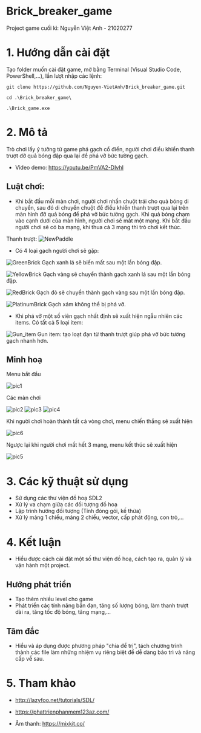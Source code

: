 # Brick_breaker_game
Project game cuối kì: Nguyễn Việt Anh - 21020277
# 1. Hướng dẫn cài đặt
Tạo folder muốn cài đặt game, mở bằng Terminal (Visual Studio Code, PowerShell,...), lần lượt nhập các lệnh:

`git clone https://github.com/Nguyen-VietAnh/Brick_breaker_game.git`

`cd .\Brick_breaker_game\`

`.\Brick_game.exe`


# 2. Mô tả
Trò chơi lấy ý tưởng từ game phá gạch cổ điển, người chơi điều khiển thanh trượt đỡ quả bóng đập qua lại để phá vỡ bức tường gạch.

- Video demo: https://youtu.be/PmVA2-DIvhI

## Luật chơi:
- Khi bắt đầu mỗi màn chơi, người chơi nhấn chuột trái cho quả bóng di chuyển, sau đó di chuyển chuột để điều khiển thanh trượt qua lại trên màn hình đỡ quả bóng để phá vỡ bức tường gạch. Khi quả bóng chạm vào cạnh dưới của màn hình, người chơi sẽ mất một mạng. Khi bắt đầu người chơi sẽ có ba mạng, khi thua cả 3 mạng thì trò chơi kết thúc.

Thanh trượt: ![NewPaddle](https://user-images.githubusercontent.com/100273875/169706560-d7652358-7160-48d3-af20-2f0379f450e5.png)

- Có 4 loại gạch người chơi sẽ gặp:

![GreenBrick](https://user-images.githubusercontent.com/100273875/169706667-e1d33d24-b667-4a98-a1dd-e25ee2c5c48d.png) Gạch xanh lá sẽ biến mất sau một lần bóng đập.


![YellowBrick](https://user-images.githubusercontent.com/100273875/169706689-eb1a81dc-c18b-4a60-ad23-39f7fac3cd6f.png) Gạch vàng sẽ chuyển thành gạch xanh lá sau một lần bóng đập.


![RedBrick](https://user-images.githubusercontent.com/100273875/169706714-e1a8c249-bfe1-4d48-9148-552cf5ccbe34.png) Gạch đỏ sẽ chuyển thành gạch vàng sau một lần bóng đập.


![PlatinumBrick](https://user-images.githubusercontent.com/100273875/171680180-bf2dd5c2-882e-45d2-bff3-6d7f91302a70.png) Gạch xám không thể bị phá vỡ.




- Khi phá vỡ một số viên gạch nhất định sẽ xuất hiện ngẫu nhiên các items. Có tất cả 5 loại item:

![Gun_item](https://user-images.githubusercontent.com/100273875/171680561-81f00ce2-28fc-4977-8326-c52ad56cf016.png) Gun item: tạo loạt đạn từ thanh trượt giúp phá vỡ bức tường gạch nhanh hơn.


## Minh hoạ

Menu bắt đầu

![pic1](https://user-images.githubusercontent.com/100273875/169706989-98030d83-19e7-4fb6-8ed4-e16cddcfc711.png)



Các màn chơi


![pic2](https://user-images.githubusercontent.com/100273875/169706994-e22babd4-90ac-4bfa-96d6-70bf5e0c304b.png)
![pic3](https://user-images.githubusercontent.com/100273875/169707008-67b072e5-6e4f-4d47-9f5a-eee080116327.png)
![pic4](https://user-images.githubusercontent.com/100273875/169707016-61ad3083-7ec4-4878-acf0-ebca54226e32.png)



Khi người chơi hoàn thành tất cả vòng chơi, menu chiến thắng sẽ xuất hiện


![pic6](https://user-images.githubusercontent.com/100273875/169707040-0bd49fc0-bfbe-465d-a4d8-e044670d50a3.png)


Ngược lại khi người chơi mất hết 3 mạng, menu kết thúc sẽ xuất hiện


![pic5](https://user-images.githubusercontent.com/100273875/169707024-d0e8e16a-449e-4116-88d1-9dc01fc0df90.png)





# 3. Các kỹ thuật sử dụng
- Sử dụng các thư viện đồ hoạ SDL2
- Xử lý va chạm giữa các đối tượng đồ hoạ
- Lập trình hướng đối tượng (Tính đóng gói, kế thừa)
- Xử lý mảng 1 chiều, mảng 2 chiều, vector, cấp phát động, con trỏ,...


# 4. Kết luận
- Hiểu được cách cài đặt một số thư viện đồ hoạ, cách tạo ra, quản lý và vận hành một project.

## Hướng phát triển
- Tạo thêm nhiều level cho game
- Phát triển các tính năng bắn đạn, tăng số lượng bóng, làm thanh trượt dài ra, tăng tốc độ bóng, tăng mạng,...

## Tâm đắc
- Hiểu và áp dụng được phương pháp "chia để trị", tách chương trình thành các file làm những nhiệm vụ riêng biệt để dễ dàng bảo trì và nâng cấp về sau.

# 5. Tham khảo
- http://lazyfoo.net/tutorials/SDL/
- https://phattrienphanmem123az.com/

- Âm thanh: https://mixkit.co/


